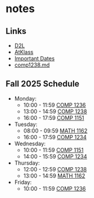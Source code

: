 # notes

## Links
- [D2L](https://learn.georgebrown.ca)
- [AtKlass](https://app.atklass.com)
- [Important Dates](https://www.georgebrown.ca/current-students/important-dates?term=27246&category=131)
- [comp1238.md](comp1238.md)

## Fall 2025 Schedule
- Monday:
    - 10:00 - 11:59 [COMP 1236](https://learn.georgebrown.ca/d2l/home/416378)
    - 13:00 - 14:59 [COMP 1238](https://learn.georgebrown.ca/d2l/home/412494)
    - 16:00 - 17:59 [COMP 1151](https://learn.georgebrown.ca/d2l/home/408347)
- Tuesday:
    - 08:00 - 09:59 [MATH 1162](https://learn.georgebrown.ca/d2l/home/400008)
    - 16:00 - 17:59 [COMP 1234](https://learn.georgebrown.ca/d2l/home/416183)
- Wednesday:
    - 10:00 - 11:59 [COMP 1151](https://learn.georgebrown.ca/d2l/home/408347)
    - 14:00 - 15:59 [COMP 1234](https://learn.georgebrown.ca/d2l/home/416183)
- Thursday:
    - 12:00 - 12:59 [COMP 1238](https://learn.georgebrown.ca/d2l/home/412494)
    - 13:00 - 14:59 [MATH 1162](https://learn.georgebrown.ca/d2l/home/400008)
- Friday:
    - 10:00 - 11:59 [COMP 1236](https://learn.georgebrown.ca/d2l/home/416378)
